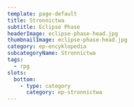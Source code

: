 ```yaml
---
template: page-default
title: Stronnictwa
subtitle: Eclipse Phase
headerImage: eclipse-phase-head.jpg
thumbnailImage: eclipse-phase-head.jpg
category: ep-encyklopedia
subcategoryName: Stronnictwa
tags:
  - rpg
slots:
  bottom:
    - type: category
      category: ep-stronnictwa
---
```

